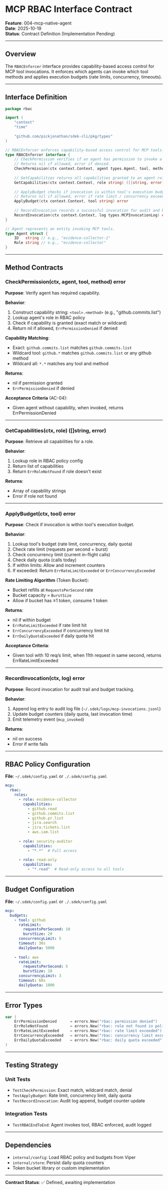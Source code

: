 # MCP RBAC Interface Contract

**Feature**: 004-mcp-native-agent  
**Date**: 2025-10-19  
**Status**: Contract Definition (Implementation Pending)

---

## Overview

The `RBACEnforcer` interface provides capability-based access control for MCP tool invocations. It enforces which agents can invoke which tool methods and applies execution budgets (rate limits, concurrency, timeouts).

---

## Interface Definition

```go
package rbac

import (
	"context"
	"time"
	
	"github.com/pickjonathan/sdek-cli/pkg/types"
)

// RBACEnforcer enforces capability-based access control for MCP tools.
type RBACEnforcer interface {
	// CheckPermission verifies if an agent has permission to invoke a tool method.
	// Returns nil if allowed, error if denied.
	CheckPermission(ctx context.Context, agent types.Agent, tool, method string) error
	
	// GetCapabilities returns all capabilities granted to an agent role.
	GetCapabilities(ctx context.Context, role string) ([]string, error)
	
	// ApplyBudget checks if invocation is within tool's execution budget.
	// Returns nil if allowed, error if rate limit / concurrency exceeded.
	ApplyBudget(ctx context.Context, tool string) error
	
	// RecordInvocation records a successful invocation for audit and budget tracking.
	RecordInvocation(ctx context.Context, log types.MCPInvocationLog) error
}

// Agent represents an entity invoking MCP tools.
type Agent struct {
	ID   string // e.g., "evidence-collector-1"
	Role string // e.g., "evidence-collector"
}
```

---

## Method Contracts

### CheckPermission(ctx, agent, tool, method) error

**Purpose**: Verify agent has required capability.

**Behavior**:
1. Construct capability string: `<tool>.<method>` (e.g., "github.commits.list")
2. Lookup agent's role in RBAC policy
3. Check if capability is granted (exact match or wildcard)
4. Return nil if allowed, `ErrPermissionDenied` if denied

**Capability Matching**:
- Exact: `github.commits.list` matches `github.commits.list`
- Wildcard tool: `github.*` matches `github.commits.list` or any github method
- Wildcard all: `*.*` matches any tool and method

**Returns**:
- nil if permission granted
- `ErrPermissionDenied` if denied

**Acceptance Criteria** (AC-04):
- Given agent without capability, when invoked, returns ErrPermissionDenied

---

### GetCapabilities(ctx, role) ([]string, error)

**Purpose**: Retrieve all capabilities for a role.

**Behavior**:
1. Lookup role in RBAC policy config
2. Return list of capabilities
3. Return `ErrRoleNotFound` if role doesn't exist

**Returns**:
- Array of capability strings
- Error if role not found

---

### ApplyBudget(ctx, tool) error

**Purpose**: Check if invocation is within tool's execution budget.

**Behavior**:
1. Lookup tool's budget (rate limit, concurrency, daily quota)
2. Check rate limit (requests per second + burst)
3. Check concurrency limit (current in-flight calls)
4. Check daily quota (calls today)
5. If within limits: Allow and increment counters
6. If exceeded: Return `ErrRateLimitExceeded` or `ErrConcurrencyExceeded`

**Rate Limiting Algorithm** (Token Bucket):
- Bucket refills at `RequestsPerSecond` rate
- Bucket capacity = `BurstSize`
- Allow if bucket has ≥1 token, consume 1 token

**Returns**:
- nil if within budget
- `ErrRateLimitExceeded` if rate limit hit
- `ErrConcurrencyExceeded` if concurrency limit hit
- `ErrDailyQuotaExceeded` if daily quota hit

**Acceptance Criteria**:
- Given tool with 10 req/s limit, when 11th request in same second, returns ErrRateLimitExceeded

---

### RecordInvocation(ctx, log) error

**Purpose**: Record invocation for audit trail and budget tracking.

**Behavior**:
1. Append log entry to audit log file (`~/.sdek/logs/mcp-invocations.jsonl`)
2. Update budget counters (daily quota, last invocation time)
3. Emit telemetry event (`mcp_invoked`)

**Returns**:
- nil on success
- Error if write fails

---

## RBAC Policy Configuration

**File**: `~/.sdek/config.yaml` or `./.sdek/config.yaml`

```yaml
mcp:
  rbac:
    roles:
      - role: evidence-collector
        capabilities:
          - github.read
          - github.commits.list
          - github.pr.list
          - jira.search
          - jira.tickets.list
          - aws.iam.list
      
      - role: security-auditor
        capabilities:
          - "*.*"  # Full access
      
      - role: read-only
        capabilities:
          - "*.read"  # Read-only access to all tools
```

---

## Budget Configuration

**File**: `~/.sdek/config.yaml` or `./.sdek/config.yaml`

```yaml
mcp:
  budgets:
    - tool: github
      rateLimit:
        requestsPerSecond: 10
        burstSize: 20
      concurrencyLimit: 5
      timeout: 30s
      dailyQuota: 5000
    
    - tool: aws
      rateLimit:
        requestsPerSecond: 5
        burstSize: 10
      concurrencyLimit: 3
      timeout: 60s
      dailyQuota: 1000
```

---

## Error Types

```go
var (
	ErrPermissionDenied      = errors.New("rbac: permission denied")
	ErrRoleNotFound          = errors.New("rbac: role not found in policy")
	ErrRateLimitExceeded     = errors.New("rbac: rate limit exceeded")
	ErrConcurrencyExceeded   = errors.New("rbac: concurrency limit exceeded")
	ErrDailyQuotaExceeded    = errors.New("rbac: daily quota exceeded")
)
```

---

## Testing Strategy

### Unit Tests
- `TestCheckPermission`: Exact match, wildcard match, denial
- `TestApplyBudget`: Rate limit, concurrency limit, daily quota
- `TestRecordInvocation`: Audit log append, budget counter update

### Integration Tests
- `TestRBACEndToEnd`: Agent invokes tool, RBAC enforced, audit logged

---

## Dependencies

- `internal/config`: Load RBAC policy and budgets from Viper
- `internal/store`: Persist daily quota counters
- Token bucket library or custom implementation

---

**Contract Status**: ✅ Defined, awaiting implementation
